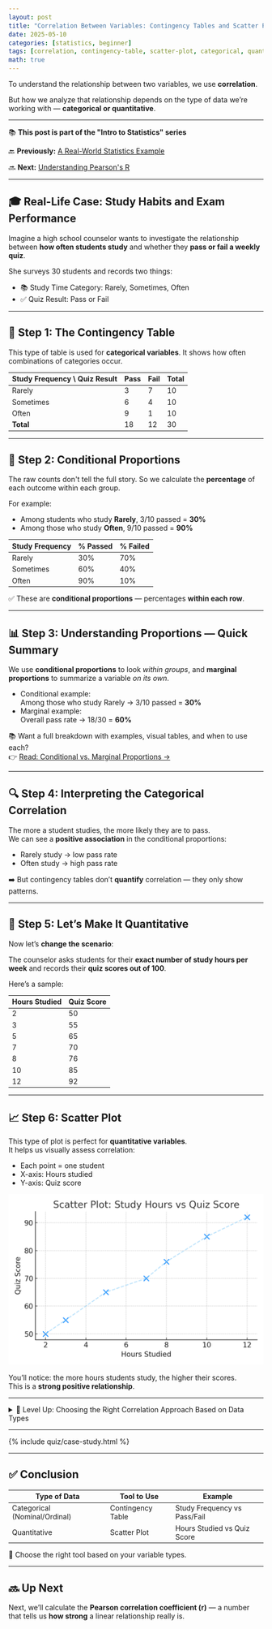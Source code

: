 ```yaml
---
layout: post
title: "Correlation Between Variables: Contingency Tables and Scatter Plots"
date: 2025-05-10
categories: [statistics, beginner]
tags: [correlation, contingency-table, scatter-plot, categorical, quantitative]
math: true
---
```


To understand the relationship between two variables, we use **correlation**.

But how we analyze that relationship depends on the type of data we’re working with — **categorical or quantitative**.

---

<div class="series-nav">
  <p>📚 <strong>This post is part of the "Intro to Statistics" series</strong></p>
  <p>🔙 <strong>Previously:</strong> <a href="/posts/full-case-study/">A Real-World Statistics Example</a></p>
  <p>🔜 <strong>Next:</strong> <a href="/posts/PearsonsR/">Understanding Pearson's R</a></p>
</div>

---

## 🎓 Real-Life Case: Study Habits and Exam Performance

Imagine a high school counselor wants to investigate the relationship between **how often students study** and whether they **pass or fail a weekly quiz**.

She surveys 30 students and records two things:
- 📚 Study Time Category: Rarely, Sometimes, Often
- ✅ Quiz Result: Pass or Fail

---

## 🧮 Step 1: The Contingency Table

This type of table is used for **categorical variables**. It shows how often combinations of categories occur.

| Study Frequency \ Quiz Result | Pass | Fail | Total |
|-------------------------------|------|------|-------|
| Rarely                        | 3    | 7    | 10    |
| Sometimes                     | 6    | 4    | 10    |
| Often                         | 9    | 1    | 10    |
| **Total**                     | 18   | 12   | 30    |

---

## 🔁 Step 2: Conditional Proportions

The raw counts don't tell the full story. So we calculate the **percentage** of each outcome within each group.

For example:
- Among students who study **Rarely**, 3/10 passed = **30%**
- Among those who study **Often**, 9/10 passed = **90%**

| Study Frequency | % Passed | % Failed |
|-----------------|----------|----------|
| Rarely          | 30%      | 70%      |
| Sometimes       | 60%      | 40%      |
| Often           | 90%      | 10%      |

✅ These are **conditional proportions** — percentages **within each row**.

---

## 📊 Step 3: Understanding Proportions — Quick Summary

We use **conditional proportions** to look *within groups*, and **marginal proportions** to summarize a variable *on its own*.

- Conditional example:  
  Among those who study Rarely → 3/10 passed = **30%**
- Marginal example:  
  Overall pass rate → 18/30 = **60%**

📚 Want a full breakdown with examples, visual tables, and when to use each?  
👉 [Read: Conditional vs. Marginal Proportions →](/posts/conditional-vs-marginal/)


---

## 🔍 Step 4: Interpreting the Categorical Correlation

The more a student studies, the more likely they are to pass.  
We can see a **positive association** in the conditional proportions:
- Rarely study → low pass rate
- Often study → high pass rate

➡️ But contingency tables don’t **quantify** correlation — they only show patterns.

---

## 🔄 Step 5: Let’s Make It Quantitative

Now let’s **change the scenario**:

The counselor asks students for their **exact number of study hours per week** and records their **quiz scores out of 100**.

Here’s a sample:

| Hours Studied | Quiz Score |
|---------------|------------|
| 2             | 50         |
| 3             | 55         |
| 5             | 65         |
| 7             | 70         |
| 8             | 76         |
| 10            | 85         |
| 12            | 92         |

---

## 📈 Step 6: Scatter Plot

This type of plot is perfect for **quantitative variables**.  
It helps us visually assess correlation:

- Each point = one student  
- X-axis: Hours studied  
- Y-axis: Quiz score

![Scatter Plot – Study Hours vs Quiz Score](/assets/images/scatter_study_scores.png)


You’ll notice: the more hours students study, the higher their scores.  
This is a **strong positive relationship**.

---
<details class="border rounded p-3 bg-light my-4">
  <summary class="fw-bold text-primary">🧠 Level Up: Choosing the Right Correlation Approach Based on Data Types</summary>
  <div class="mt-2">
    <p>Correlation analysis isn’t one-size-fits-all — the type of variables determines the best method:</p>
    <ul>
      <li>📊 For two <strong>quantitative variables</strong>, measures like <em>Pearson's r</em> capture linear relationships.</li>
      <li>📋 For two <strong>categorical variables</strong>, <em>contingency tables</em> and tests like <em>Chi-square</em> help assess association.</li>
      <li>🔄 For mixed variable types, specialized methods like <em>point-biserial correlation</em> or <em>ANOVA</em> are used.</li>
    </ul>
    <p>Understanding your data types ensures you pick the most powerful and appropriate analysis technique.</p>
  </div>
</details>


---

{% include quiz/case-study.html %}

---
## ✅ Conclusion

| Type of Data        | Tool to Use          | Example                     |
|---------------------|----------------------|-----------------------------|
| Categorical (Nominal/Ordinal) | Contingency Table     | Study Frequency vs Pass/Fail |
| Quantitative         | Scatter Plot          | Hours Studied vs Quiz Score |

🧠 Choose the right tool based on your variable types.

---

## 🔜 Up Next

Next, we’ll calculate the **Pearson correlation coefficient (r)** — a number that tells us **how strong** a linear relationship really is.
